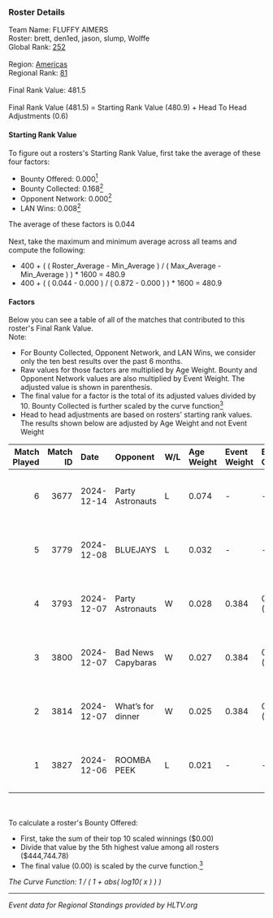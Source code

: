 ### Roster Details<br />
Team Name: FLUFFY AIMERS<br />
Roster: brett, den1ed, jason, slump, Wolffe<br />
Global Rank: [252](../../standings_global_2025_06_02.md)<br />
<br />
Region: [Americas]( ../../standings_americas_2025_06_02.md)<br />
Regional Rank: [81]( ../../standings_americas_2025_06_02.md)<br />
<br />
Final Rank Value:  481.5<br />
<br />
Final Rank Value (481.5) = Starting Rank Value (480.9) + Head To Head Adjustments (0.6)<br />

#### Starting Rank Value<br />
To figure out a rosters's Starting Rank Value, first take the average of these four factors:<br />
- Bounty Offered: 0.000[<sup>1</sup>](#table2)
- Bounty Collected: 0.168[<sup>2</sup>](#table1)
- Opponent Network: 0.000[<sup>2</sup>](#table1)
- LAN Wins: 0.008[<sup>2</sup>](#table1)

The average of these factors is 0.044<br />
<br />
Next, take the maximum and minimum average across all teams and compute the following:<br />
- 400 + ( ( Roster_Average - Min_Average ) / ( Max_Average - Min_Average ) ) * 1600 = 480.9
- 400 + ( ( 0.044 - 0.000 ) / ( 0.872 - 0.000 ) ) * 1600 = 480.9


#### Factors<br />
Below you can see a table of all of the matches that contributed to this roster's Final Rank Value.<br />
Note:<br />

- For Bounty Collected, Opponent Network, and LAN Wins, we consider only the ten best results over the past 6 months.
- Raw values for those factors are multiplied by Age Weight. Bounty and Opponent Network values are also multiplied by Event Weight. The adjusted value is shown in parenthesis.
- The final value for a factor is the total of its adjusted values divided by 10. Bounty Collected is further scaled by the curve function[<sup>3</sup>](#curveFunction)
- Head to head adjustments are based on rosters' starting rank values. The results shown below are adjusted by Age Weight and not Event Weight
<span id="table1"></span><br />


| Match Played | Match ID | Date       | Opponent           | W/L | Age Weight | Event Weight | Bounty Collected | Opponent Network | LAN Wins  | H2H Adj. | Roster                              |
| -: | -: | :- | :- | :- | :- | :- | :- | :- | :- | -: | :- |
|            6 |     3677 | 2024-12-14 | Party Astronauts   | L   | 0.074      | -            | -                | -                | -         |    -0.58 | brett, den1ed, jason, slump, Wolffe |
|            5 |     3779 | 2024-12-08 | BLUEJAYS           | L   | 0.032      | -            | -                | -                | -         |    -0.04 | brett, jason, nooz, slump, Wolffe   |
|            4 |     3793 | 2024-12-07 | Party Astronauts   | W   | 0.028      | 0.384        | 0.007 (0.000)    | 0.108 (0.001)    | 1 (0.028) |     0.66 | brett, jason, nooz, slump, Wolffe   |
|            3 |     3800 | 2024-12-07 | Bad News Capybaras | W   | 0.027      | 0.384        | 0.004 (0.000)    | 0.275 (0.003)    | 1 (0.027) |     0.66 | brett, jason, nooz, slump, Wolffe   |
|            2 |     3814 | 2024-12-07 | What’s for dinner  | W   | 0.025      | 0.384        | 0.000 (0.000)    | 0.000 (0.000)    | 1 (0.025) |     0.30 | brett, jason, nooz, slump, Wolffe   |
|            1 |     3827 | 2024-12-06 | ROOMBA PEEK        | L   | 0.021      | -            | -                | -                | -         |    -0.41 | brett, jason, nooz, slump, Wolffe   |

<br />
<span id="table2"></span><br />
To calculate a roster's Bounty Offered:<br />

- First, take the sum of their top 10 scaled winnings ($0.00)
- Divide that value by the 5th highest value among all rosters ($444,744.78)
- The final value (0.00) is scaled by the curve function.[<sup>3</sup>](#curveFunction)

<span id="curveFunction"></span>_The Curve Function: 1 / ( 1 + abs( log10( x ) ) )_<br />

---
_Event data for Regional Standings provided by HLTV.org_<br />
